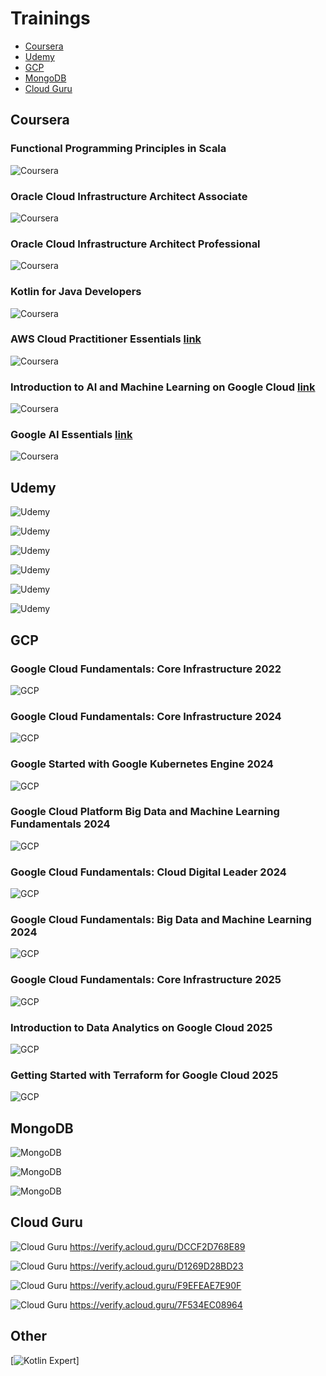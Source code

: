 # Trainings

- [Coursera](#coursera)
- [Udemy](#udemy)
- [GCP](#gcp)
- [MongoDB](#mongodb)
- [Cloud Guru](#cloud-guru)

## Coursera

### Functional Programming Principles in Scala
![Coursera](coursera/Coursera%20Functional%20Programming%20Principles%20in%20Scala%20H8R6X44QBM2R.jpg)

### Oracle Cloud Infrastructure Architect Associate
![Coursera](coursera/Coursera%20Oracle%20Cloud%20Infrastructure%20Architect%20Associate%20DZCT32XW5864.jpg)

### Oracle Cloud Infrastructure Architect Professional

![Coursera](coursera/Coursera%20Oracle%20Cloud%20Infrastructure%20Architect%20Professional%20DSNAGAWE2YYU.jpg)

### Kotlin for Java Developers
![Coursera](coursera/Coursera%20Kotlin%20for%20Java%20Developers%208YV7UD9FHRY3.jpg)

### AWS Cloud Practitioner Essentials [link](https://www.coursera.org/verify/D2M6V39KDCCA)
![Coursera](coursera/Coursera%20AWS%20Cloud%20Practitioner%20Essentials%20D2M6V39KDCCA.jpg)

### Introduction to AI and Machine Learning on Google Cloud [link](https://www.coursera.org/verify/T447FN2RA5PK)

![Coursera](coursera/Coursera%20Introduction%20to%20AI%20and%20Machine%20Learning%20on%20Google%20Cloud%20T447FN2RA5PK.jpg)

### Google AI Essentials [link](https://www.coursera.org/account/P63ZZL1MEUG4)

![Coursera](coursera/Coursera%20Google%20AI%20Essentials%20P63ZZL1MEUG4.jpg)

## Udemy

![Udemy](udemy/UC-a477974f-9f8a-499d-a948-b7af0f0df678.jpg)

![Udemy](udemy/UC-ead1c226-aa93-41c9-9eb8-6edeca9776e3.jpg)

![Udemy](udemy/UC-d97cacc9-370d-4166-896e-c970a0ae468e.jpg)

![Udemy](udemy/UC-b0222d01-16ab-43e3-bdf7-b4faf77a5e30.jpg)

![Udemy](udemy/UC-a477974f-9f8a-499d-a948-b7af0f0df678.jpg)

![Udemy](udemy/UC-f1f40599-ff5e-45cb-ac5d-431dfbc430ff.jpg)

## GCP

### Google Cloud Fundamentals: Core Infrastructure 2022
![GCP](gcp/Daniel%20Mroczka%20CloudTeam_GCP.jpg)

### Google Cloud Fundamentals: Core Infrastructure 2024
![GCP](gcp/Daniel_Mroczka%20-%20Google%20Cloud%20Fundamentals%20-%20Core%20infrastructure.jpg)

### Google Started with Google Kubernetes Engine 2024
![GCP](gcp/Daniel_Mroczka%20-%20Getting%20started%20with%20GKE.jpg)

### Google Cloud Platform Big Data and Machine Learning Fundamentals 2024
![GCP](gcp/Daniel_Mroczka%20-%20Google%20Cloud%20Platform%20Big%20Data%20and%20Machine%20Learning%20Fundamentals.jpg)

### Google Cloud Fundamentals: Cloud Digital Leader 2024

![GCP](gcp/Daniel%20Mroczka%20-%20Digital%20Leader.jpg)

### Google Cloud Fundamentals: Big Data and Machine Learning 2024
![GCP](gcp/Big%20Data%20Daniel%20Mroczka.jpg)

### Google Cloud Fundamentals: Core Infrastructure 2025
![GCP](gcp/Daniel_Mroczka%20-%20Google%20Cloud%20Fundamentals%20-%20Core%20infrastructure%202025.jpg)

### Introduction to Data Analytics on Google Cloud 2025
![GCP](gcp/Daniel%20Mroczka%20-%20Introduction%20to%20Data%20Analytics%20on%20Google%20Cloud.jpg)

### Getting Started with Terraform for Google Cloud 2025

![GCP](gcp/Daniel_Mroczka%20-%20Getting%20Started%20with%20Terraform%20for%20Google%20Cloud.jpg)

## MongoDB

![MongoDB](mongodb/DANIEL%20MROCZKA%20(Java%20Developer)%20-%20Trainings_page-0001.jpg)

![MongoDB](mongodb/DANIEL%20MROCZKA%20(Java%20Developer)%20-%20Trainings_page-0002.jpg)

![MongoDB](mongodb/DANIEL%20MROCZKA%20(Java%20Developer)%20-%20Trainings_page-0003.jpg)

## Cloud Guru

![Cloud Guru](cloudguru/DANIEL%20MROCZKA%20(Java%20Developer)%20-%20Trainings_page-0024.jpg)
https://verify.acloud.guru/DCCF2D768E89

![Cloud Guru](cloudguru/DANIEL%20MROCZKA%20(Java%20Developer)%20-%20Trainings_page-0025.jpg)
https://verify.acloud.guru/D1269D28BD23

![Cloud Guru](cloudguru/DANIEL%20MROCZKA%20(Java%20Developer)%20-%20Trainings_page-0026.jpg)
https://verify.acloud.guru/F9EFEAE7E90F

![Cloud Guru](cloudguru/DANIEL%20MROCZKA%20(Java%20Developer)%20-%20Trainings_page-0027.jpg)
https://verify.acloud.guru/7F534EC08964

## Other

[![Kotlin Expert](Kotlin%20Expert%20-%20Daniel%20Mroczka.jpg)]